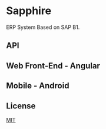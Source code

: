 # Sapphire
ERP System Based on SAP B1.

## API

## Web Front-End - Angular

## Mobile - Android


## License
[MIT](https://choosealicense.com/licenses/mit/)